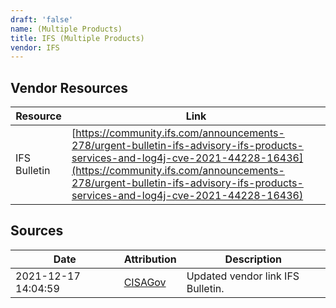 ```yaml
---
draft: 'false'
name: (Multiple Products)
title: IFS (Multiple Products)
vendor: IFS
---
```


## Vendor Resources
| Resource | Link |
| --- | --- |
| IFS Bulletin | [https://community.ifs.com/announcements-278/urgent-bulletin-ifs-advisory-ifs-products-services-and-log4j-cve-2021-44228-16436](https://community.ifs.com/announcements-278/urgent-bulletin-ifs-advisory-ifs-products-services-and-log4j-cve-2021-44228-16436) |



## Sources
| Date | Attribution | Description |
| --- | --- | --- |
| 2021-12-17 14:04:59 | [CISAGov](https://raw.githubusercontent.com/cisagov/log4j-affected-db/develop/README.md) | Updated vendor link IFS Bulletin.  |
